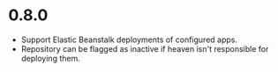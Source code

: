 0.8.0
=====

* Support Elastic Beanstalk deployments of configured apps.
* Repository can be flagged as inactive if heaven isn't responsible for deploying them.

